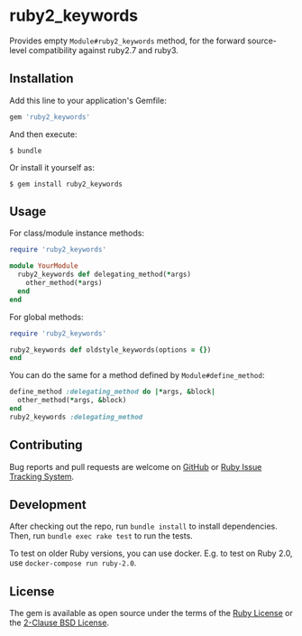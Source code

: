 # ruby2_keywords

Provides empty `Module#ruby2_keywords` method, for the forward
source-level compatibility against ruby2.7 and ruby3.

## Installation

Add this line to your application's Gemfile:

```ruby
gem 'ruby2_keywords'
```

And then execute:

    $ bundle

Or install it yourself as:

    $ gem install ruby2_keywords

## Usage

For class/module instance methods:

```ruby
require 'ruby2_keywords'

module YourModule
  ruby2_keywords def delegating_method(*args)
    other_method(*args)
  end
end
```

For global methods:

```ruby
require 'ruby2_keywords'

ruby2_keywords def oldstyle_keywords(options = {})
end
```

You can do the same for a method defined by `Module#define_method`:

```ruby
define_method :delegating_method do |*args, &block|
  other_method(*args, &block)
end
ruby2_keywords :delegating_method
```

## Contributing

Bug reports and pull requests are welcome on [GitHub] or
[Ruby Issue Tracking System].

## Development

After checking out the repo, run `bundle install` to install dependencies.
Then, run `bundle exec rake test` to run the tests.

To test on older Ruby versions, you can use docker. E.g. to test on Ruby 2.0,
use `docker-compose run ruby-2.0`.

## License

The gem is available as open source under the terms of the
[Ruby License] or the [2-Clause BSD License].

[GitHub]: https://github.com/ruby/ruby2_keywords/
[Ruby Issue Tracking System]: https://bugs.ruby-lang.org
[Ruby License]: https://www.ruby-lang.org/en/About/license.txt
[2-Clause BSD License]: https://opensource.org/licenses/BSD-2-Clause
